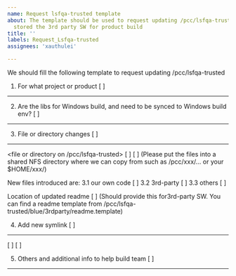 ```yaml
---
name: Request lsfqa-trusted template
about: The template should be used to request updating /pcc/lsfqa-trusted where we
  stored the 3rd party SW for product build
title: ''
labels: Request_Lsfqa-trusted
assignees: 'xauthulei'

---
```


<!-- Please use this template while filing an issue to highlight technical debt to be paid down, or friction to be reduced -->

We should fill the following template to request updating /pcc/lsfqa-trusted

1. For what project or product   [     ]
--------------------------------------

2. Are the libs for Windows build, and need to be synced to Windows build env? [  ]
------------------------------------------------------------------------------------------------

3. File or directory changes [  ]
----------------------------------
  <file or directory on /pcc/lsfqa-trusted>  [     ]
  <where new files are copied from> [     ]
  (Please put the files into a shared NFS directory where we can copy from such as  /pcc/xxx/... or your $HOME/xxx/)

  New files introduced are:
3.1 our own code   [  ]
3.2 3rd-party      [  ] 
3.3 others         [  ]

  Location of updated readme [      ] 
  (Should provide this for3rd-party SW. You can find a readme template from /pcc/lsfqa-trusted/blue/3rdparty/readme.template)


4. Add new symlink [  ]
----------------------------
  <SYMLINK NAME>     [     ]
  <SYMLINK LOCATION> [     ]


5. Others and additional info to help build team  [     ]
---------------------------------------------------------
